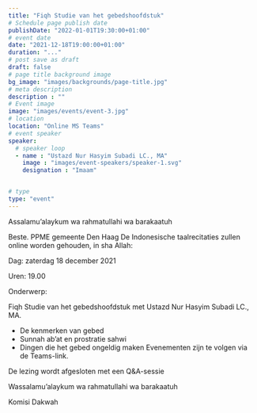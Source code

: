 ```yaml
---
title: "Fiqh Studie van het gebedshoofdstuk"
# Schedule page publish date
publishDate: "2022-01-01T19:30:00+01:00"
# event date
date: "2021-12-18T19:00:00+01:00"
duration: "..."
# post save as draft
draft: false
# page title background image
bg_image: "images/backgrounds/page-title.jpg"
# meta description
description : ""
# Event image
image: "images/events/event-3.jpg"
# location
location: "Online MS Teams"
# event speaker
speaker:
  # speaker loop
  - name : "Ustazd Nur Hasyim Subadi LC., MA"
    image : "images/event-speakers/speaker-1.svg"
    designation : "Imaam"


# type
type: "event"
---
```


Assalamu’alaykum wa rahmatullahi wa barakaatuh

Beste. PPME gemeente Den Haag De Indonesische taalrecitaties zullen online worden gehouden, in sha Allah:

Dag: zaterdag 18 december 2021

Uren: 19.00

Onderwerp:

Fiqh Studie van het gebedshoofdstuk met Ustazd Nur Hasyim Subadi LC., MA.

* De kenmerken van gebed
* Sunnah ab’at en prostratie sahwi
* Dingen die het gebed ongeldig maken
Evenementen zijn te volgen via de Teams-link.

De lezing wordt afgesloten met een Q&A-sessie

Wassalamu’alaykum wa rahmatullahi wa barakaatuh

Komisi Dakwah